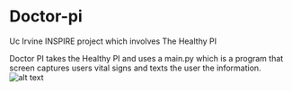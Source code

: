 # Doctor-pi
Uc Irvine INSPIRE project which involves The Healthy PI 

Doctor PI takes the Healthy PI and uses a main.py which is a program that screen captures users vital signs and texts the user the information. 
![alt text](https://raw.githubusercontent.com/Users/benhaywood/Documents/GitHub/Doctor-pi/IMG_7291.jpg 
)
